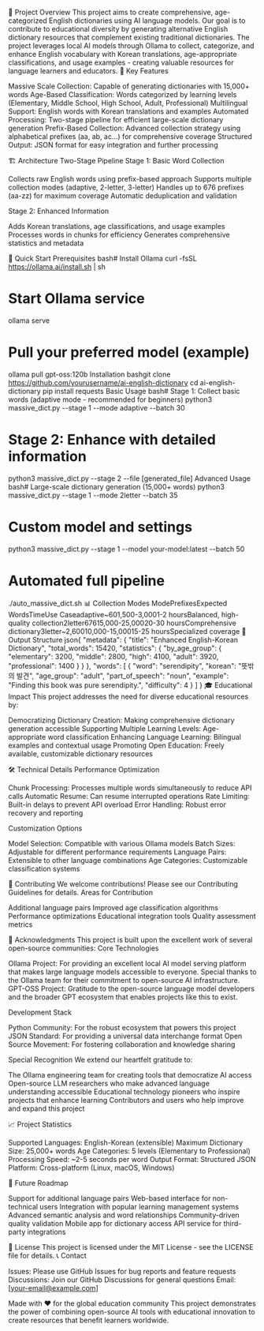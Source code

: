🎯 Project Overview
This project aims to create comprehensive, age-categorized English dictionaries using AI language models. Our goal is to contribute to educational diversity by generating alternative English dictionary resources that complement existing traditional dictionaries.
The project leverages local AI models through Ollama to collect, categorize, and enhance English vocabulary with Korean translations, age-appropriate classifications, and usage examples - creating valuable resources for language learners and educators.
🌟 Key Features

Massive Scale Collection: Capable of generating dictionaries with 15,000+ words
Age-Based Classification: Words categorized by learning levels (Elementary, Middle School, High School, Adult, Professional)
Multilingual Support: English words with Korean translations and examples
Automated Processing: Two-stage pipeline for efficient large-scale dictionary generation
Prefix-Based Collection: Advanced collection strategy using alphabetical prefixes (aa, ab, ac...) for comprehensive coverage
Structured Output: JSON format for easy integration and further processing

🏗️ Architecture
Two-Stage Pipeline
Stage 1: Basic Word Collection

Collects raw English words using prefix-based approach
Supports multiple collection modes (adaptive, 2-letter, 3-letter)
Handles up to 676 prefixes (aa-zz) for maximum coverage
Automatic deduplication and validation

Stage 2: Enhanced Information

Adds Korean translations, age classifications, and usage examples
Processes words in chunks for efficiency
Generates comprehensive statistics and metadata

🚀 Quick Start
Prerequisites
bash# Install Ollama
curl -fsSL https://ollama.ai/install.sh | sh

# Start Ollama service
ollama serve

# Pull your preferred model (example)
ollama pull gpt-oss:120b
Installation
bashgit clone https://github.com/yourusername/ai-english-dictionary
cd ai-english-dictionary
pip install requests
Basic Usage
bash# Stage 1: Collect basic words (adaptive mode - recommended for beginners)
python3 massive_dict.py --stage 1 --mode adaptive --batch 30

# Stage 2: Enhance with detailed information
python3 massive_dict.py --stage 2 --file [generated_file]
Advanced Usage
bash# Large-scale dictionary generation (15,000+ words)
python3 massive_dict.py --stage 1 --mode 2letter --batch 35

# Custom model and settings
python3 massive_dict.py --stage 1 --model your-model:latest --batch 50

# Automated full pipeline
./auto_massive_dict.sh
📊 Collection Modes
ModePrefixesExpected WordsTimeUse Caseadaptive~601,500-3,0001-2 hoursBalanced, high-quality collection2letter67615,000-25,00020-30 hoursComprehensive dictionary3letter~2,60010,000-15,00015-25 hoursSpecialized coverage
📁 Output Structure
json{
  "metadata": {
    "title": "Enhanced English-Korean Dictionary",
    "total_words": 15420,
    "statistics": {
      "by_age_group": {
        "elementary": 3200,
        "middle": 2800,
        "high": 4100,
        "adult": 3920,
        "professional": 1400
      }
    }
  },
  "words": [
    {
      "word": "serendipity",
      "korean": "뜻밖의 발견",
      "age_group": "adult",
      "part_of_speech": "noun",
      "example": "Finding this book was pure serendipity.",
      "difficulty": 4
    }
  ]
}
🎓 Educational Impact
This project addresses the need for diverse educational resources by:

Democratizing Dictionary Creation: Making comprehensive dictionary generation accessible
Supporting Multiple Learning Levels: Age-appropriate word classification
Enhancing Language Learning: Bilingual examples and contextual usage
Promoting Open Education: Freely available, customizable dictionary resources

🛠️ Technical Details
Performance Optimization

Chunk Processing: Processes multiple words simultaneously to reduce API calls
Automatic Resume: Can resume interrupted operations
Rate Limiting: Built-in delays to prevent API overload
Error Handling: Robust error recovery and reporting

Customization Options

Model Selection: Compatible with various Ollama models
Batch Sizes: Adjustable for different performance requirements
Language Pairs: Extensible to other language combinations
Age Categories: Customizable classification systems

🤝 Contributing
We welcome contributions! Please see our Contributing Guidelines for details.
Areas for Contribution

Additional language pairs
Improved age classification algorithms
Performance optimizations
Educational integration tools
Quality assessment metrics

🙏 Acknowledgments
This project is built upon the excellent work of several open-source communities:
Core Technologies

Ollama Project: For providing an excellent local AI model serving platform that makes large language models accessible to everyone. Special thanks to the Ollama team for their commitment to open-source AI infrastructure.
GPT-OSS Project: Gratitude to the open-source language model developers and the broader GPT ecosystem that enables projects like this to exist.

Development Stack

Python Community: For the robust ecosystem that powers this project
JSON Standard: For providing a universal data interchange format
Open Source Movement: For fostering collaboration and knowledge sharing

Special Recognition
We extend our heartfelt gratitude to:

The Ollama engineering team for creating tools that democratize AI access
Open-source LLM researchers who make advanced language understanding accessible
Educational technology pioneers who inspire projects that enhance learning
Contributors and users who help improve and expand this project

📈 Project Statistics

Supported Languages: English-Korean (extensible)
Maximum Dictionary Size: 25,000+ words
Age Categories: 5 levels (Elementary to Professional)
Processing Speed: ~2-5 seconds per word
Output Format: Structured JSON
Platform: Cross-platform (Linux, macOS, Windows)

🔮 Future Roadmap

 Support for additional language pairs
 Web-based interface for non-technical users
 Integration with popular learning management systems
 Advanced semantic analysis and word relationships
 Community-driven quality validation
 Mobile app for dictionary access
 API service for third-party integrations

📄 License
This project is licensed under the MIT License - see the LICENSE file for details.
📞 Contact

Issues: Please use GitHub Issues for bug reports and feature requests
Discussions: Join our GitHub Discussions for general questions
Email: [your-email@example.com]


Made with ❤️ for the global education community
This project demonstrates the power of combining open-source AI tools with educational innovation to create resources that benefit learners worldwide.
